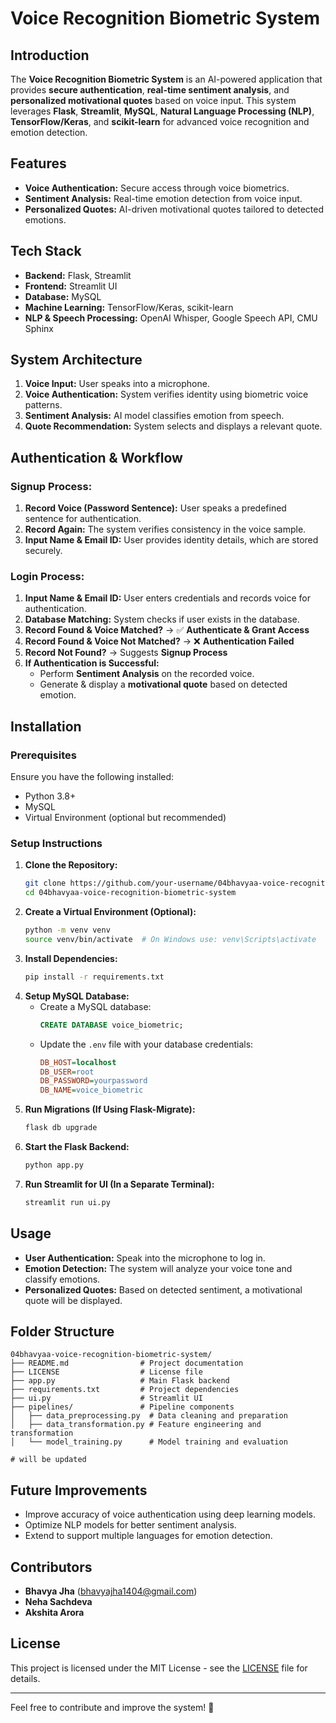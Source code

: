 # Voice Recognition Biometric System

## Introduction
The **Voice Recognition Biometric System** is an AI-powered application that provides **secure authentication**, **real-time sentiment analysis**, and **personalized motivational quotes** based on voice input. This system leverages **Flask**, **Streamlit**, **MySQL**, **Natural Language Processing (NLP)**, **TensorFlow/Keras**, and **scikit-learn** for advanced voice recognition and emotion detection.

## Features
- **Voice Authentication:** Secure access through voice biometrics.
- **Sentiment Analysis:** Real-time emotion detection from voice input.
- **Personalized Quotes:** AI-driven motivational quotes tailored to detected emotions.

## Tech Stack
- **Backend:** Flask, Streamlit
- **Frontend:** Streamlit UI
- **Database:** MySQL
- **Machine Learning:** TensorFlow/Keras, scikit-learn
- **NLP & Speech Processing:** OpenAI Whisper, Google Speech API, CMU Sphinx

## System Architecture
1. **Voice Input:** User speaks into a microphone.
2. **Voice Authentication:** System verifies identity using biometric voice patterns.
3. **Sentiment Analysis:** AI model classifies emotion from speech.
4. **Quote Recommendation:** System selects and displays a relevant quote.

## Authentication & Workflow
### **Signup Process:**
1. **Record Voice (Password Sentence):** User speaks a predefined sentence for authentication.
2. **Record Again:** The system verifies consistency in the voice sample.
3. **Input Name & Email ID:** User provides identity details, which are stored securely.

### **Login Process:**
1. **Input Name & Email ID:** User enters credentials and records voice for authentication.
2. **Database Matching:** System checks if user exists in the database.
3. **Record Found & Voice Matched?** → ✅ **Authenticate & Grant Access**
4. **Record Found & Voice Not Matched?** → ❌ **Authentication Failed**
5. **Record Not Found?** → Suggests **Signup Process**
6. **If Authentication is Successful:**
   - Perform **Sentiment Analysis** on the recorded voice.
   - Generate & display a **motivational quote** based on detected emotion.

## Installation
### Prerequisites
Ensure you have the following installed:
- Python 3.8+
- MySQL
- Virtual Environment (optional but recommended)

### Setup Instructions
1. **Clone the Repository:**
   ```bash
   git clone https://github.com/your-username/04bhavyaa-voice-recognition-biometric-system.git
   cd 04bhavyaa-voice-recognition-biometric-system
   ```
2. **Create a Virtual Environment (Optional):**
   ```bash
   python -m venv venv
   source venv/bin/activate  # On Windows use: venv\Scripts\activate
   ```
3. **Install Dependencies:**
   ```bash
   pip install -r requirements.txt
   ```
4. **Setup MySQL Database:**
   - Create a MySQL database:
     ```sql
     CREATE DATABASE voice_biometric;
     ```
   - Update the `.env` file with your database credentials:
     ```ini
     DB_HOST=localhost
     DB_USER=root
     DB_PASSWORD=yourpassword
     DB_NAME=voice_biometric
     ```
5. **Run Migrations (If Using Flask-Migrate):**
   ```bash
   flask db upgrade
   ```
6. **Start the Flask Backend:**
   ```bash
   python app.py
   ```
7. **Run Streamlit for UI (In a Separate Terminal):**
   ```bash
   streamlit run ui.py
   ```

## Usage
- **User Authentication:** Speak into the microphone to log in.
- **Emotion Detection:** The system will analyze your voice tone and classify emotions.
- **Personalized Quotes:** Based on detected sentiment, a motivational quote will be displayed.

## Folder Structure
```
04bhavyaa-voice-recognition-biometric-system/
├── README.md                # Project documentation
├── LICENSE                  # License file
├── app.py                   # Main Flask backend
├── requirements.txt         # Project dependencies
├── ui.py                    # Streamlit UI
├── pipelines/               # Pipeline components
│   ├── data_preprocessing.py  # Data cleaning and preparation
│   ├── data_transformation.py # Feature engineering and transformation
│   └── model_training.py      # Model training and evaluation

# will be updated
```

## Future Improvements
- Improve accuracy of voice authentication using deep learning models.
- Optimize NLP models for better sentiment analysis.
- Extend to support multiple languages for emotion detection.

## Contributors

- **Bhavya Jha** ([bhavyajha1404@gmail.com](mailto\:bhavyajha1404@gmail.com))
- **Neha Sachdeva**
- **Akshita Arora**

## License
This project is licensed under the MIT License - see the [LICENSE](LICENSE) file for details.

---
Feel free to contribute and improve the system! 🚀

